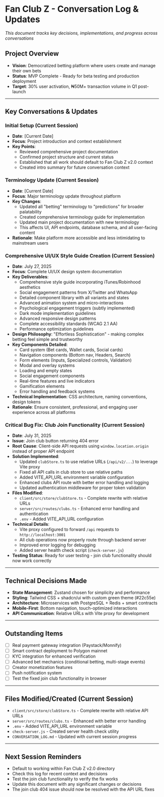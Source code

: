 # Fan Club Z - Conversation Log & Updates

*This document tracks key decisions, implementations, and progress across conversations*

## Project Overview
- **Vision**: Democratized betting platform where users create and manage their own bets
- **Status**: MVP Complete - Ready for beta testing and production deployment
- **Target**: 30% user activation, ₦50M+ transaction volume in Q1 post-launch

---

## Key Conversations & Updates

### Initial Setup (Current Session)
- **Date**: [Current Date]
- **Focus**: Project introduction and context establishment
- **Key Points**:
  - Reviewed comprehensive project documentation
  - Confirmed project structure and current status
  - Established that all work should default to Fan Club Z v2.0 context
  - Created intro summary for future conversation context

### Terminology Update (Current Session)
- **Date**: [Current Date]
- **Focus**: Major terminology update throughout platform
- **Key Changes**:
  - Updated all "betting" terminology to "predictions" for broader palatability
  - Created comprehensive terminology guide for implementation
  - Updated main project documentation with new terminology
  - This affects UI, API endpoints, database schema, and all user-facing content
- **Rationale**: Make platform more accessible and less intimidating to mainstream users

### Comprehensive UI/UX Style Guide Creation (Current Session)
- **Date**: July 27, 2025
- **Focus**: Complete UI/UX design system documentation
- **Key Deliverables**:
  - Comprehensive style guide incorporating iTunes/Robinhood aesthetics
  - Social engagement patterns from X/Twitter and WhatsApp
  - Detailed component library with all variants and states
  - Advanced animation system and micro-interactions
  - Psychological engagement triggers (subtly implemented)
  - Dark mode implementation guidelines
  - Advanced responsive design patterns
  - Complete accessibility standards (WCAG 2.1 AA)
  - Performance optimization guidelines
- **Design Philosophy**: "Effortless Sophistication" - making complex betting feel simple and trustworthy
- **Key Components Detailed**:
  - Card system (Bet cards, Wallet cards, Social cards)
  - Navigation components (Bottom nav, Headers, Search)
  - Form elements (Inputs, Specialized controls, Validation)
  - Modal and overlay systems
  - Loading and empty states
  - Social engagement components
  - Real-time features and live indicators
  - Gamification elements
  - Error handling and feedback systems
- **Technical Implementation**: CSS architecture, naming conventions, design tokens
- **Rationale**: Ensure consistent, professional, and engaging user experience across all platforms

### Critical Bug Fix: Club Join Functionality (Current Session)
- **Date**: July 31, 2025
- **Issue**: Join club button returning 404 error
- **Root Cause**: Client-side API requests using `window.location.origin` instead of proper API endpoint
- **Solution Implemented**:
  - Updated `clubStore.ts` to use relative URLs (`/api/v2/...`) to leverage Vite proxy
  - Fixed all API calls in club store to use relative paths
  - Added VITE_API_URL environment variable configuration
  - Enhanced clubs API route with better error handling and logging
  - Updated authentication middleware for proper token validation
- **Files Modified**:
  - `client/src/store/clubStore.ts` - Complete rewrite with relative URLs
  - `server/src/routes/clubs.ts` - Enhanced error handling and authentication
  - `.env` - Added VITE_API_URL configuration
- **Technical Details**:
  - Vite proxy configured to forward `/api` requests to `http://localhost:3001`
  - All club operations now properly route through backend server
  - Improved error logging for debugging
  - Added server health check script (`check-server.js`)
- **Testing Status**: Ready for user testing - join club functionality should now work correctly

---

## Technical Decisions Made
- **State Management**: Zustand chosen for simplicity and performance
- **Styling**: Tailwind CSS + shadcn/ui with custom green theme (#22c55e)
- **Architecture**: Microservices with PostgreSQL + Redis + smart contracts
- **Mobile-First**: Bottom navigation, touch-optimized interactions
- **API Communication**: Relative URLs with Vite proxy for development

---

## Outstanding Items
- [ ] Real payment gateway integration (Paystack/Monnify)
- [ ] Smart contract deployment to Polygon mainnet
- [ ] KYC integration for enhanced verification
- [ ] Advanced bet mechanics (conditional betting, multi-stage events)
- [ ] Creator monetization features
- [ ] Push notification system
- [ ] Test the fixed join club functionality in browser

---

## Files Modified/Created (Current Session)
- `client/src/store/clubStore.ts` - Complete rewrite with relative API URLs
- `server/src/routes/clubs.ts` - Enhanced with better error handling
- `.env` - Added VITE_API_URL environment variable
- `check-server.js` - Created server health check utility
- `CONVERSATION_LOG.md` - Updated with current session progress

---

## Next Session Reminders
- Default to working within Fan Club Z v2.0 directory
- Check this log for recent context and decisions
- Test the join club functionality to verify the fix works
- Update this document with any significant changes or decisions
- The join club 404 issue should now be resolved with the API URL fixes

